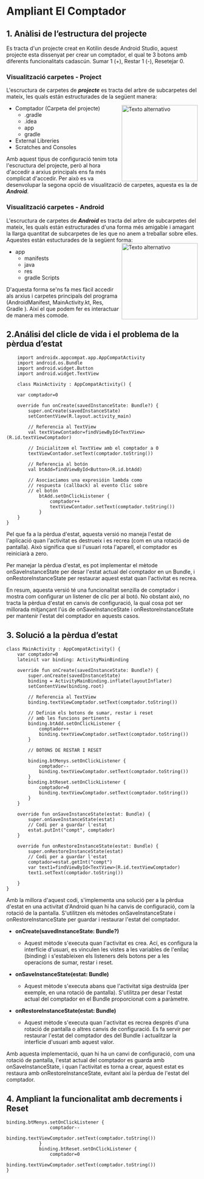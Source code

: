 # Ampliant El Comptador

## 1. Anàlisi de l’estructura del projecte 

Es tracta d'un projecte creat en Kotilin desde Android Studio, aquest projecte esta dissenyat per crear un comptador, el qual te  3 botons amb diferents funcionalitats cadascún.
Sumar 1 (+), Restar 1 (-), Resetejar 0.

### Visualització carpetes - Project

L'escructura de carpetes de ***projecte*** es tracta del arbre de subcarpetes del mateix, les quals están estructurades de la següent manera:
* Comptador (Carpeta del projecte)
    <img src="https://github.com/ErikEgidoBlanes2223/ampliantElComptador/assets/126054869/db0bbb2a-67c2-4431-b839-c300367a9556" alt="Texto alternativo" width="200" align="right">
    * .gradle
    * .idea
    * app
    * gradle
* External Libreries
* Scratches and Consoles

Amb aquest tipus de configuració tenim tota l'escructura del projecte, però al hora d'accedir a arxius principals ens fa més complicat d'accedir.
Per això es va desenvolupar la segona opció de visualització de carpetes, aquesta es la de ***Android***.

### Visualització carpetes - Android

L'escructura de carpetes de ***Android*** es tracta del arbre de subcarpetes del mateix, les quals están estructurades d'una forma més amigable i amagant la llarga quantitat de subcarpetes de les que no anem a treballar sobre elles. Aquestes están estucturades de la següent forma:
<img src="https://github.com/ErikEgidoBlanes2223/ampliantElComptador/assets/126054869/1b329efc-0bc3-49ea-9061-0c8d762b6239" alt="Texto alternativo" width="200" align="right">

 
* app
    * manifests
    * java
    * res
    * gradle Scripts

D'aquesta forma se'ns fa mes fàcil accedir als arxius i carpetes principals del programa (AndroidManifest, MainActivity.kt, Res, Gradle ).
Així el que podem fer es interactuar de manera més comode.

## 2.Análisi del clicle de vida i el problema de la pèrdua d’estat

        import androidx.appcompat.app.AppCompatActivity
        import android.os.Bundle
        import android.widget.Button
        import android.widget.TextView
        
        class MainActivity : AppCompatActivity() {
    
        var comptador=0
    
        override fun onCreate(savedInstanceState: Bundle?) {
            super.onCreate(savedInstanceState)
            setContentView(R.layout.activity_main)
    
            // Referencia al TextView
            val textViewContador=findViewById<TextView>(R.id.textViewComptador)
    
            // Inicialitzem el TextView amb el comptador a 0
            textViewContador.setText(comptador.toString())
    
            // Referencia al botón
            val btAdd=findViewById<Button>(R.id.btAdd)
    
            // Asociaciamos una expresióin lambda como
            // respuesta (callback) al evento Clic sobre
            // el botón
                btAdd.setOnClickListener {
                    comptador++
                    textViewContador.setText(comptador.toString())
                }
        }
    }


Pel que fa a la pèrdua d'estat, aquesta versió no maneja l'estat de l'aplicació quan l'activitat es destrueix i es recrea (com en una rotació de pantalla). Això significa que si l'usuari rota l'aparell, el comptador es reiniciarà a zero.

Per manejar la pèrdua d'estat, es pot implementar el mètode onSaveInstanceState per desar l'estat actual del comptador en un Bundle, i onRestoreInstanceState per restaurar aquest estat quan l'activitat es recrea.

En resum, aquesta versió té una funcionalitat senzilla de comptador i mostra com configurar un listener de clic per al botó. No obstant això, no tracta la pèrdua d'estat en canvis de configuració, la qual cosa pot ser millorada mitjançant l'ús de onSaveInstanceState i onRestoreInstanceState per mantenir l'estat del comptador en aquests casos.


## 3. Solució a la pèrdua d’estat

    class MainActivity : AppCompatActivity() {
        var comptador=0
        lateinit var binding: ActivityMainBinding
    
        override fun onCreate(savedInstanceState: Bundle?) {
            super.onCreate(savedInstanceState)  
            binding = ActivityMainBinding.inflate(layoutInflater)
            setContentView(binding.root)
    
            // Referencia al TextView
            binding.textViewComptador.setText(comptador.toString())
    
            // Definim els botons de sumar, restar i reset
            // amb les funcions pertinents
            binding.btAdd.setOnClickListener {
                comptador++
                binding.textViewComptador.setText(comptador.toString())
            }
            
            // BOTONS DE RESTAR I RESET
            
            binding.btMenys.setOnClickListener {
                comptador--
                binding.textViewComptador.setText(comptador.toString())
            }
            binding.btReset.setOnClickListener {
                comptador=0
                binding.textViewComptador.setText(comptador.toString())
            }
        }
    
        override fun onSaveInstanceState(estat: Bundle) {
            super.onSaveInstanceState(estat)
            // Codi per a guardar l'estat
            estat.putInt("compt", comptador)
        }
    
        override fun onRestoreInstanceState(estat: Bundle) {
            super.onRestoreInstanceState(estat)
            // Codi per a guardar l'estat
            comptador=estat.getInt("compt")
            var text1=findViewById<TextView>(R.id.textViewComptador)
            text1.setText(comptador.toString())
    
        }
    }

Amb la millora d'aquest codi, s'implementa una solució per a la pèrdua d'estat en una activitat d'Android quan hi ha canvis de configuració, com la rotació de la pantalla. S'utilitzen els mètodes onSaveInstanceState i onRestoreInstanceState per guardar i restaurar l'estat del comptador.

* **onCreate(savedInstanceState: Bundle?)**
    * Aquest mètode s'executa quan l'activitat es crea. Ací, es configura la interfície d'usuari, es vinculen les vistes a les variables de l'enllaç (binding) i s'estableixen els listeners dels botons per a les operacions de sumar, restar i reset.

* **onSaveInstanceState(estat: Bundle)**
    * Aquest mètode s'executa abans que l'activitat siga destruïda (per exemple, en una rotació de pantalla). S'utilitza per desar l'estat actual del comptador en el Bundle proporcionat com a paràmetre.

* **onRestoreInstanceState(estat: Bundle)**
    * Aquest mètode s'executa quan l'activitat es recrea després d'una rotació de pantalla o altres canvis de configuració. Es fa servir per restaurar l'estat del comptador des del Bundle i actualitzar la interfície d'usuari amb aquest valor.

Amb aquesta implementació, quan hi ha un canvi de configuració, com una rotació de pantalla, l'estat actual del comptador es guarda amb onSaveInstanceState, i quan l'activitat es torna a crear, aquest estat es restaura amb onRestoreInstanceState, evitant així la pèrdua de l'estat del comptador.

## 4. Ampliant la funcionalitat amb decrements i Reset


    binding.btMenys.setOnClickListener {
                    comptador--
                    binding.textViewComptador.setText(comptador.toString())
                }
                binding.btReset.setOnClickListener {
                    comptador=0
                    binding.textViewComptador.setText(comptador.toString())
    }
